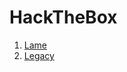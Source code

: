 # HackTheBox

1. [Lame](https://github.com/HippoEug/HackTheBox/blob/main/Lame.md)
2. [Legacy](https://github.com/HippoEug/HackTheBox/blob/main/Legacy.md)
